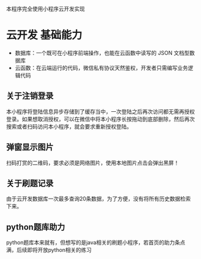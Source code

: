 本程序完全使用小程序云开发实现

# 云开发 基础能力

- 数据库：一个既可在小程序前端操作，也能在云函数中读写的 JSON 文档型数据库
- 云函数：在云端运行的代码，微信私有协议天然鉴权，开发者只需编写业务逻辑代码

## 关于注销登录

本小程序将登陆信息异步存储到了缓存当中，一次登陆之后再次访问都无需再授权登录。如果想取消授权，可以在微信中将本小程序长按拖动到底部删除，然后再次搜索或者扫码访问本小程序，就会要求重新授权登陆。

## 弹窗显示图片

扫码打赏的二维码，要求必须是网络图片，使用本地图片点击会弹出黑屏！

## 关于刷题记录

由于云开发数据库一次最多查询20条数据，为了方便，没有将所有历史数据检索下来。

## python题库助力

python题库本来就有，但想写的是java相关的刷题小程序，若首页的助力条点满，后续即将开放python相关的练习


